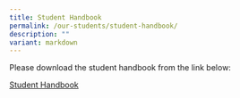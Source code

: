 ```yaml
---
title: Student Handbook
permalink: /our-students/student-handbook/
description: ""
variant: markdown
---
```

Please download the student handbook from the link below:  
  
[Student Handbook](/files/Student%20Handbook%202023.pdf)

